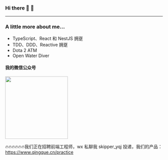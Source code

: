### Hi there 🐧 👋
------------------------------

### A little more about me...
+ TypeScript、React 和 NestJS 拥趸
+ TDD、DDD、Reactive 拥趸
+ Dota 2 ATM
+ Open Water Diver

#### 我的微信公众号
<img src="https://user-images.githubusercontent.com/1776278/112809351-81b79980-90ac-11eb-8c69-07eb8c141b13.png" width="200" />

🔥🔥🔥🔥🔥🔥我们正在招聘前端工程师，wx 私聊我 skipper_yqj 投递，我们的产品：https://www.qingque.cn/practice
